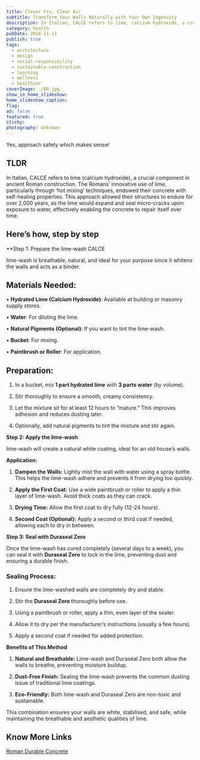 ```yaml
---
title: Clever Fix, Clear Air
subtitle: Transform Your Walls Naturally with Your Own Ingenuity
description: In Italian, CALCE refers to lime, calcium hydroxide, a crucial component in ancient Roman construction.
category: health
pubDate: 2018-11-11
publish: true
tags:
  - architecture
  - design
  - social-responsibility
  - sustainable-construction
  - learning
  - wellness
  - healthier
coverImage: ./00.jpg
show_in_home_slideshow: 
home_slideshow_caption: 
flag: 
ad: false
featured: true
sticky: 
photography: Unknown
---
```


Yes, approach safety which makes sense! 



## TLDR
In Italian, CALCE refers to lime (calcium hydroxide), a crucial component in ancient Roman construction. The Romans’ innovative use of lime, particularly through ‘hot mixing’ techniques, endowed their concrete with self-healing properties. This approach allowed their structures to endure for over 2,000 years, as the lime would expand and seal micro-cracks upon exposure to water, effectively enabling the concrete to repair itself over time.

  

## Here’s how, step by step

**Step 1: Prepare the lime-wash CALCE

lime-wash is breathable, natural, and ideal for your purpose since it whitens the walls and acts as a binder.

  

## **Materials Needed:**

• **Hydrated Lime (Calcium Hydroxide)**: Available at building or masonry supply stores.

• **Water**: For diluting the lime.

• **Natural Pigments (Optional)**: If you want to tint the lime-wash.

• **Bucket**: For mixing.

• **Paintbrush or Roller**: For application.

  

## **Preparation:**

1. In a bucket, mix **1 part hydrated lime** with **3 parts water** (by volume).

2. Stir thoroughly to ensure a smooth, creamy consistency.

3. Let the mixture sit for at least 12 hours to “mature.” This improves adhesion and reduces dusting later.

4. Optionally, add natural pigments to tint the mixture and stir again.

  

**Step 2: Apply the lime-wash**

  

lime-wash will create a natural white coating, ideal for an old house’s walls.

  

**Application:**

1. **Dampen the Walls:** Lightly mist the wall with water using a spray bottle. This helps the lime-wash adhere and prevents it from drying too quickly.

2. **Apply the First Coat:** Use a wide paintbrush or roller to apply a thin layer of lime-wash. Avoid thick coats as they can crack.

3. **Drying Time:** Allow the first coat to dry fully (12-24 hours).

4. **Second Coat (Optional):** Apply a second or third coat if needed, allowing each to dry in between.

  

**Step 3: Seal with Duraseal Zero**

  

Once the lime-wash has cured completely (several days to a week), you can seal it with **Duraseal Zero** to lock in the lime, preventing dust and ensuring a durable finish.

  

### **Sealing Process:**

1. Ensure the lime-washed walls are completely dry and stable.

2. Stir the **Duraseal Zero** thoroughly before use.

3. Using a paintbrush or roller, apply a thin, even layer of the sealer.

4. Allow it to dry per the manufacturer’s instructions (usually a few hours).

5. Apply a second coat if needed for added protection.

  

**Benefits of This Method**

1. **Natural and Breathable:** Lime-wash and Duraseal Zero both allow the walls to breathe, preventing moisture buildup.

2. **Dust-Free Finish:** Sealing the lime-wash prevents the common dusting issue of traditional lime coatings.

3. **Eco-Friendly:** Both lime-wash and Duraseal Zero are non-toxic and sustainable.

  

This combination ensures your walls are white, stabilised, and safe, while maintaining the breathable and aesthetic qualities of lime.

## Know More Links

[Roman Durable Concrete](https://www.designboom.com/architecture/ancient-roman-concrete-durable-mit-self-healing-abilities-01-09-2023/)

